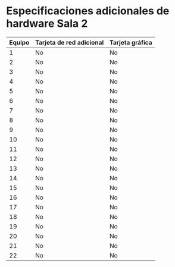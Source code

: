 # Especificaciones adicionales de hardware Sala 2

| Equipo | Tarjeta de red adicional | Tarjeta gráfica |
|----|----|----|
| 1  | No | No |
| 2  | No | No |
| 3  | No | No |
| 4  | No | No |
| 5  | No | No |
| 6  | No | No |
| 7  | No | No |
| 8  | No | No |
| 9  | No | No |
| 10 | No | No |
| 11 | No | No |
| 12 | No | No |
| 13 | No | No |
| 14 | No | No |
| 15 | No | No |
| 16 | No | No |
| 17 | No | No |
| 18 | No | No |
| 19 | No | No |
| 20 | No | No |
| 21 | No | No |
| 22 | No | No |